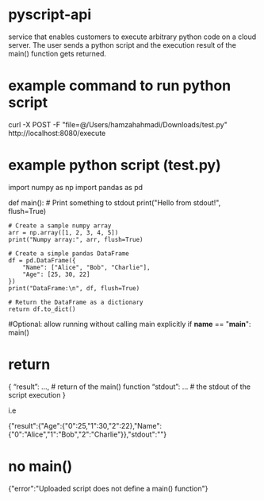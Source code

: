 # pyscript-api
service that enables customers to execute arbitrary python code on a cloud server. The user sends a python script and the execution result of the main() function gets returned.

# example command to run python script
curl -X POST -F "file=@/Users/hamzahahmadi/Downloads/test.py" http://localhost:8080/execute

# example python script (test.py)
import numpy as np
import pandas as pd

def main():
    # Print something to stdout
    print("Hello from stdout!", flush=True)

    # Create a sample numpy array
    arr = np.array([1, 2, 3, 4, 5])
    print("Numpy array:", arr, flush=True)

    # Create a simple pandas DataFrame
    df = pd.DataFrame({
        "Name": ["Alice", "Bob", "Charlie"],
        "Age": [25, 30, 22]
    })
    print("DataFrame:\n", df, flush=True)

    # Return the DataFrame as a dictionary
    return df.to_dict()

#Optional: allow running without calling main explicitly
if __name__ == "__main__":
    main()

# return

{
“result”: ..., # return of the main() function
“stdout”: ... # the stdout of the script execution
}

i.e

{"result":{"Age":{"0":25,"1":30,"2":22},"Name":{"0":"Alice","1":"Bob","2":"Charlie"}},"stdout":""}

# no main()

{"error":"Uploaded script does not define a main() function"}



